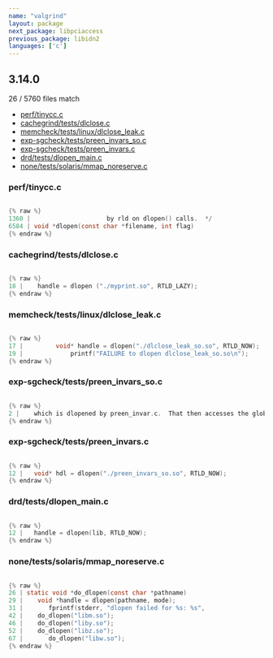 ```yaml
---
name: "valgrind"
layout: package
next_package: libpciaccess
previous_package: libidn2
languages: ['c']
---
```

## 3.14.0
26 / 5760 files match

 - [perf/tinycc.c](#perftinyccc)
 - [cachegrind/tests/dlclose.c](#cachegrindtestsdlclosec)
 - [memcheck/tests/linux/dlclose_leak.c](#memchecktestslinuxdlclose_leakc)
 - [exp-sgcheck/tests/preen_invars_so.c](#exp-sgchecktestspreen_invars_soc)
 - [exp-sgcheck/tests/preen_invars.c](#exp-sgchecktestspreen_invarsc)
 - [drd/tests/dlopen_main.c](#drdtestsdlopen_mainc)
 - [none/tests/solaris/mmap_noreserve.c](#nonetestssolarismmap_noreservec)

### perf/tinycc.c

```c

{% raw %}
1360 | 					   by rld on dlopen() calls.  */
6584 | void *dlopen(const char *filename, int flag)
{% endraw %}

```
### cachegrind/tests/dlclose.c

```c

{% raw %}
18 |    handle = dlopen ("./myprint.so", RTLD_LAZY);
{% endraw %}

```
### memcheck/tests/linux/dlclose_leak.c

```c

{% raw %}
17 |         void* handle = dlopen("./dlclose_leak_so.so", RTLD_NOW);
19 |             printf("FAILURE to dlopen dlclose_leak_so.so\n");
{% endraw %}

```
### exp-sgcheck/tests/preen_invars_so.c

```c

{% raw %}
2 |    which is dlopened by preen_invar.c.  That then accesses the global
{% endraw %}

```
### exp-sgcheck/tests/preen_invars.c

```c

{% raw %}
12 |   void* hdl = dlopen("./preen_invars_so.so", RTLD_NOW);
{% endraw %}

```
### drd/tests/dlopen_main.c

```c

{% raw %}
12 |   handle = dlopen(lib, RTLD_NOW);
{% endraw %}

```
### none/tests/solaris/mmap_noreserve.c

```c

{% raw %}
26 | static void *do_dlopen(const char *pathname)
29 |    void *handle = dlopen(pathname, mode);
31 |       fprintf(stderr, "dlopen failed for %s: %s",
42 |    do_dlopen("libm.so");
46 |    do_dlopen("liby.so");
52 |    do_dlopen("libz.so");
67 |       do_dlopen("libw.so");
{% endraw %}

```